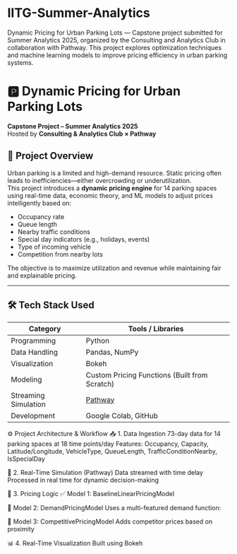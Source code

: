 # IITG-Summer-Analytics
Dynamic Pricing for Urban Parking Lots — Capstone project submitted for Summer Analytics 2025, organized by the Consulting and Analytics Club in collaboration with Pathway. This project explores optimization techniques and machine learning models to improve pricing efficiency in urban parking systems.


# 🅿️ Dynamic Pricing for Urban Parking Lots

**Capstone Project – Summer Analytics 2025**  
Hosted by **Consulting & Analytics Club × Pathway**

## 📌 Project Overview

Urban parking is a limited and high-demand resource. Static pricing often leads to inefficiencies—either overcrowding or underutilization.  
This project introduces a **dynamic pricing engine** for 14 parking spaces using real-time data, economic theory, and ML models to adjust prices intelligently based on:

- Occupancy rate
- Queue length
- Nearby traffic conditions
- Special day indicators (e.g., holidays, events)
- Type of incoming vehicle
- Competition from nearby lots

The objective is to maximize utilization and revenue while maintaining fair and explainable pricing.

---

## 🛠️ Tech Stack Used

| Category        | Tools / Libraries               |
|----------------|----------------------------------|
| Programming     | Python                          |
| Data Handling   | Pandas, NumPy                   |
| Visualization   | Bokeh                           |
| Modeling        | Custom Pricing Functions (Built from Scratch) |
| Streaming Simulation | [Pathway](https://pathway.com)  |
| Development     | Google Colab, GitHub            |


⚙️ Project Architecture & Workflow
📥 1. Data Ingestion
73-day data for 14 parking spaces at 18 time points/day
Features: Occupancy, Capacity, Latitude/Longitude, VehicleType, QueueLength, TrafficConditionNearby, IsSpecialDay

🔧 2. Real-Time Simulation (Pathway)
Data streamed with time delay
Processed in real time for dynamic decision-making

🧠 3. Pricing Logic
✅ Model 1: BaselineLinearPricingModel

🔁 Model 2: DemandPricingModel
Uses a multi-featured demand function:

🤖 Model 3: CompetitivePricingModel
Adds competitor prices based on proximity

📊 4. Real-Time Visualization
Built using Bokeh


